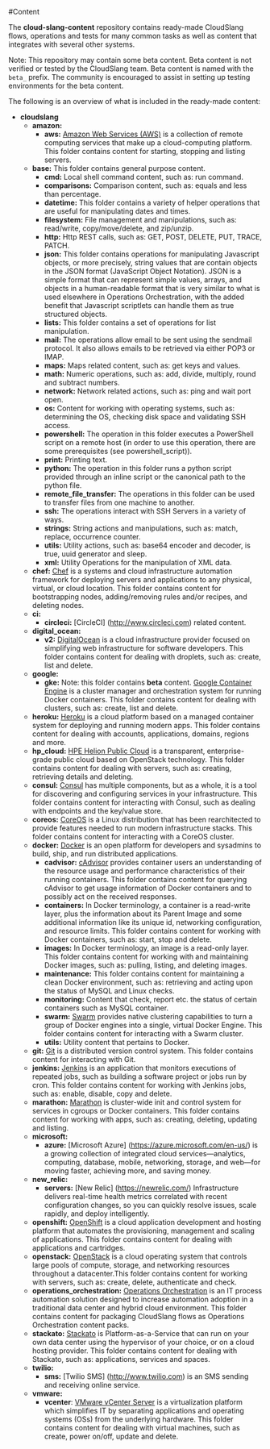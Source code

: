 #Content

The **cloud-slang-content** repository contains ready-made CloudSlang flows,
operations and tests for many common tasks as well as content that integrates
with several other systems.

Note: This repository may contain some beta content. Beta content is not verified
or tested by the CloudSlang team. Beta content is named with the `beta_` prefix.
The community is encouraged to assist in setting up testing environments for the
beta content.  

The following is an overview of what is included in the ready-made content:

+ **cloudslang**
  + **amazon:**
    + **aws:** [Amazon Web Services (AWS)](https://aws.amazon.com/) is a collection of remote computing services that make up a cloud-computing platform. This folder contains content for starting, stopping and listing servers.
  + **base:** This folder contains general purpose content.
    + **cmd:** Local shell command content, such as: run command.
    + **comparisons:** Comparison content, such as: equals and less than percentage.
    + **datetime:** This folder contains a variety of helper operations that are useful for manipulating dates and times.
    + **filesystem:** File management and manipulations, such as: read/write, copy/move/delete, and zip/unzip.
    + **http:** Http REST calls, such as: GET, POST, DELETE, PUT, TRACE, PATCH.
    + **json:** This folder contains operations for manipulating Javascript objects, or more precisely, string values that are contain objects in the JSON format (JavaScript Object Notation).  JSON is a simple format that can represent simple values, arrays, and objects in a human-readable format that is very similar to what is used elsewhere in Operations Orchestration, with the added benefit that Javascript scriptlets can handle them as true structured objects.
    + **lists:** This folder contains a set of operations for list manipulation.
    + **mail:** The operations allow email to be sent using the sendmail protocol. It also allows emails to be retrieved via either POP3 or IMAP.
    + **maps:** Maps related content, such as: get keys and values.
    + **math:** Numeric operations, such as: add, divide, multiply, round and subtract numbers.
    + **network:** Network related actions, such as: ping and wait port open.
    + **os:** Content for working with operating systems, such as: determining the OS, checking disk space and validating SSH access.
    + **powershell:** The operation in this folder executes a PowerShell script on a remote host (in order to use this operation, there are some prerequisites (see powershell_script)).
    + **print:** Printing text.
    + **python:** The operation in this folder runs a python script provided through an inline script or the canonical path to the python file.
    + **remote_file_transfer:** The operations in this folder can be used to transfer files from one machine to another.
    + **ssh:** The operations interact with SSH Servers in a variety of ways.
    + **strings:** String actions and manipulations, such as: match, replace, occurrence counter.
    + **utils:** Utility actions, such as: base64 encoder and decoder, is true, uuid generator and sleep.
    + **xml:** Utility Operations for the manipulation of XML data.
  + **chef:** [Chef](https://www.chef.io/) is a systems and cloud infrastructure automation framework for deploying servers and applications to any physical, virtual, or cloud location. This folder contains content for bootstrapping nodes, adding/removing rules and/or recipes, and deleting nodes.
  + **ci:**
    + **circleci:** [CircleCI] (http://www.circleci.com) related content.
  + **digital_ocean:**
    + **v2:** [DigitalOcean](https://www.digitalocean.com/) is a cloud infrastructure provider focused on simplifying web infrastructure for software developers. This folder contains content for dealing with droplets, such as: create, list and delete.
  + **google:**
    + **gke:** Note: this folder contains **beta** content. [Google Container Engine](https://cloud.google.com/container-engine/) is a cluster manager and orchestration system for running Docker containers. This folder contains content for dealing with clusters, such as: create, list and delete.
  + **heroku:** [Heroku](https://www.heroku.com/) is a cloud platform based on a managed container system for deploying and running modern apps. This folder contains content for dealing with accounts, applications, domains, regions and more.
  + **hp_cloud:** [HPE Helion Public Cloud](http://www.hpcloud.com/) is a transparent, enterprise-grade public cloud based on OpenStack technology. This folder contains content for dealing with servers, such as: creating, retrieving details and deleting.
  + **consul:** [Consul](https://consul.io/) has multiple components, but as a whole, it is a tool for discovering and configuring services in your infrastructure. This folder contains content for interacting with Consul, such as dealing with endpoints and the key/value store.
  + **coreos:** [CoreOS](https://coreos.com/) is a Linux distribution that has been rearchitected to provide features needed to run modern infrastructure stacks. This folder contains content for interacting with a CoreOS cluster.
  + **docker:** [Docker](https://www.docker.com/) is an open platform for developers and sysadmins to build, ship, and run distributed applications.
    + **cadvisor:** [cAdvisor](https://github.com/google/cadvisor) provides container users an understanding of the resource usage and performance characteristics of their running containers. This folder contains content for querying cAdvisor to get usage information of Docker containers and to possibly act on the received responses.
    + **containers:** In Docker terminology, a container is a read-write layer, plus the information about its Parent Image and some additional information like its unique id, networking configuration, and resource limits. This folder contains content for working with Docker containers, such as: start, stop and delete.
    + **images:** In Docker terminology, an image is a read-only layer. This folder contains content for working with and maintaining Docker images, such as: pulling, listing, and deleting images.
    + **maintenance:** This folder contains content for maintaining a clean Docker environment, such as: retrieving and acting upon the status of MySQL and Linux checks.
    + **monitoring:** Content that check, report etc. the status of certain containers such as MySQL container.
    + **swarm:** [Swarm](https://www.docker.com/docker-swarm) provides native clustering capabilities to turn a group of Docker engines into a single, virtual Docker Engine. This folder contains content for interacting with a Swarm cluster.
    + **utils:** Utility content that pertains to Docker.
  + **git:** [Git](https://git-scm.com/) is a distributed version control system. This folder contains content for interacting with Git.
  + **jenkins:** [Jenkins](http://jenkins-ci.org/) is an application that monitors executions of repeated jobs, such as building a software project or jobs run by cron. This folder contains content for working with Jenkins jobs, such as: enable,  disable, copy and delete.
  + **marathon:** [Marathon](https://mesosphere.github.io/marathon/) is cluster-wide init and control system for services in cgroups or Docker containers. This folder contains content for working with apps, such as: creating, deleting, updating and listing.
  + **microsoft:**
    + **azure:** [Microsoft Azure] (https://azure.microsoft.com/en-us/) is a growing collection of integrated cloud services—analytics, computing, database, mobile, networking, storage, and web—for moving faster, achieving more, and saving money.
  + **new_relic:**
    + **servers:** [New Relic] (https://newrelic.com/) Infrastructure delivers real-time health metrics correlated with recent configuration changes, so you can quickly resolve issues, scale rapidly, and deploy intelligently.
  + **openshift:** [OpenShift](https://www.openshift.com/) is a cloud application development and hosting platform that automates the provisioning, management and scaling of applications. This folder contains content for dealing with applications and cartridges.
  + **openstack:** [OpenStack](https://www.openstack.org/) is a cloud operating system that controls large pools of compute, storage, and networking resources throughout a datacenter.This folder contains content for working with servers, such as: create, delete, authenticate and check.
  + **operations_orchestration:** [Operations Orchestration](http://www.hp.com/go/oo) is an IT process automation solution designed to increase automation adoption in a traditional data center and hybrid cloud environment. This folder contains content for packaging CloudSlang flows as Operations Orchestration content packs.
  + **stackato:** [Stackato](http://docs.stackato.com) is Platform-as-a-Service that can run on your own data center using the hypervisor of your choice, or on a cloud hosting provider. This folder contains content for dealing with Stackato, such as: applications, services and spaces.
  + **twilio:**
    + **sms:** [Twilio SMS] (http://www.twilio.com) is an SMS sending and receiving online service.
  + **vmware:**
    + **vcenter**: [VMware vCenter Server](http://www.vmware.com/products/vcenter-server/) is a virtualization platform which simplifies IT by separating applications and operating systems (OSs) from the underlying hardware. This folder contains content for dealing with virtual machines, such as create, power on/off, update and delete.
